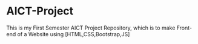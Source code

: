 # AICT-Project
This is my First Semester AICT Project Repository, which is to make Front-end of a Website using [HTML,CSS,Bootstrap,JS]
